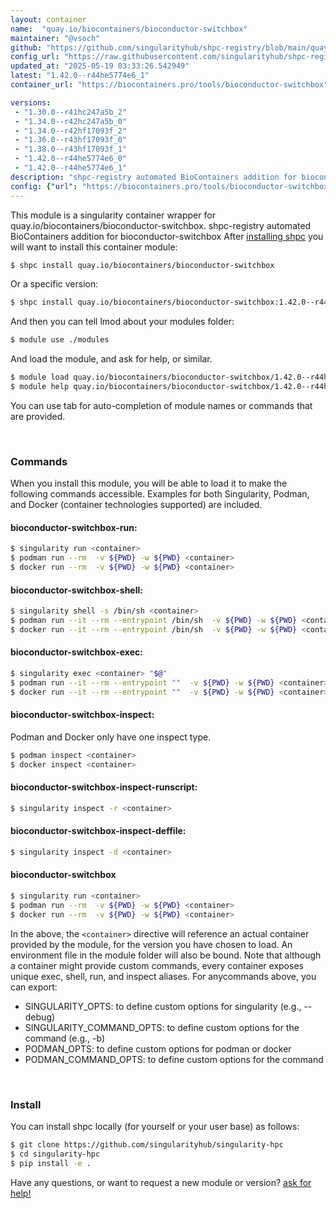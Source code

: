 ```yaml
---
layout: container
name:  "quay.io/biocontainers/bioconductor-switchbox"
maintainer: "@vsoch"
github: "https://github.com/singularityhub/shpc-registry/blob/main/quay.io/biocontainers/bioconductor-switchbox/container.yaml"
config_url: "https://raw.githubusercontent.com/singularityhub/shpc-registry/main/quay.io/biocontainers/bioconductor-switchbox/container.yaml"
updated_at: "2025-05-19 03:33:26.542949"
latest: "1.42.0--r44he5774e6_1"
container_url: "https://biocontainers.pro/tools/bioconductor-switchbox"

versions:
 - "1.30.0--r41hc247a5b_2"
 - "1.34.0--r42hc247a5b_0"
 - "1.34.0--r42hf17093f_2"
 - "1.36.0--r43hf17093f_0"
 - "1.38.0--r43hf17093f_1"
 - "1.42.0--r44he5774e6_0"
 - "1.42.0--r44he5774e6_1"
description: "shpc-registry automated BioContainers addition for bioconductor-switchbox"
config: {"url": "https://biocontainers.pro/tools/bioconductor-switchbox", "maintainer": "@vsoch", "description": "shpc-registry automated BioContainers addition for bioconductor-switchbox", "latest": {"1.42.0--r44he5774e6_1": "sha256:79311a7a53d380c3792e3287e6c5e7f5fd28d2dd9dfd2aca542f07810185c274"}, "tags": {"1.30.0--r41hc247a5b_2": "sha256:bff3c65132d0a4d7014e7d8da24866ff8805b2a7f9333483a83e99b1b10c9397", "1.34.0--r42hc247a5b_0": "sha256:f2aa12a2b0462fee2f2575b4a701d11372b46bde72935f1d88ff2dd94940f945", "1.34.0--r42hf17093f_2": "sha256:6f1aa146f44709d9f58f5513810d7ffe2f6e2a7eeb52c70fc5c1464d60ad2a7f", "1.36.0--r43hf17093f_0": "sha256:e4a645ed445fa67ac167971465d81a539e93af96b2863fffbc4cd653d6146f7e", "1.38.0--r43hf17093f_1": "sha256:aa9af575d4ef617cd7788f21a9b78713b275ea4facd874a9334c81c8af9eb52d", "1.42.0--r44he5774e6_0": "sha256:e1f3a50f0a1ff1ec2c428b9e6fea8309c0da26912c4df8689011df3db51f629c", "1.42.0--r44he5774e6_1": "sha256:79311a7a53d380c3792e3287e6c5e7f5fd28d2dd9dfd2aca542f07810185c274"}, "docker": "quay.io/biocontainers/bioconductor-switchbox"}
---
```


This module is a singularity container wrapper for quay.io/biocontainers/bioconductor-switchbox.
shpc-registry automated BioContainers addition for bioconductor-switchbox
After [installing shpc](#install) you will want to install this container module:


```bash
$ shpc install quay.io/biocontainers/bioconductor-switchbox
```

Or a specific version:

```bash
$ shpc install quay.io/biocontainers/bioconductor-switchbox:1.42.0--r44he5774e6_1
```

And then you can tell lmod about your modules folder:

```bash
$ module use ./modules
```

And load the module, and ask for help, or similar.

```bash
$ module load quay.io/biocontainers/bioconductor-switchbox/1.42.0--r44he5774e6_1
$ module help quay.io/biocontainers/bioconductor-switchbox/1.42.0--r44he5774e6_1
```

You can use tab for auto-completion of module names or commands that are provided.

<br>

### Commands

When you install this module, you will be able to load it to make the following commands accessible.
Examples for both Singularity, Podman, and Docker (container technologies supported) are included.

#### bioconductor-switchbox-run:

```bash
$ singularity run <container>
$ podman run --rm  -v ${PWD} -w ${PWD} <container>
$ docker run --rm  -v ${PWD} -w ${PWD} <container>
```

#### bioconductor-switchbox-shell:

```bash
$ singularity shell -s /bin/sh <container>
$ podman run --it --rm --entrypoint /bin/sh  -v ${PWD} -w ${PWD} <container>
$ docker run --it --rm --entrypoint /bin/sh  -v ${PWD} -w ${PWD} <container>
```

#### bioconductor-switchbox-exec:

```bash
$ singularity exec <container> "$@"
$ podman run --it --rm --entrypoint ""  -v ${PWD} -w ${PWD} <container> "$@"
$ docker run --it --rm --entrypoint ""  -v ${PWD} -w ${PWD} <container> "$@"
```

#### bioconductor-switchbox-inspect:

Podman and Docker only have one inspect type.

```bash
$ podman inspect <container>
$ docker inspect <container>
```

#### bioconductor-switchbox-inspect-runscript:

```bash
$ singularity inspect -r <container>
```

#### bioconductor-switchbox-inspect-deffile:

```bash
$ singularity inspect -d <container>
```



#### bioconductor-switchbox

```bash
$ singularity run <container>
$ podman run --rm  -v ${PWD} -w ${PWD} <container>
$ docker run --rm  -v ${PWD} -w ${PWD} <container>
```


In the above, the `<container>` directive will reference an actual container provided
by the module, for the version you have chosen to load. An environment file in the
module folder will also be bound. Note that although a container
might provide custom commands, every container exposes unique exec, shell, run, and
inspect aliases. For anycommands above, you can export:

 - SINGULARITY_OPTS: to define custom options for singularity (e.g., --debug)
 - SINGULARITY_COMMAND_OPTS: to define custom options for the command (e.g., -b)
 - PODMAN_OPTS: to define custom options for podman or docker
 - PODMAN_COMMAND_OPTS: to define custom options for the command

<br>

### Install

You can install shpc locally (for yourself or your user base) as follows:

```bash
$ git clone https://github.com/singularityhub/singularity-hpc
$ cd singularity-hpc
$ pip install -e .
```

Have any questions, or want to request a new module or version? [ask for help!](https://github.com/singularityhub/singularity-hpc/issues)